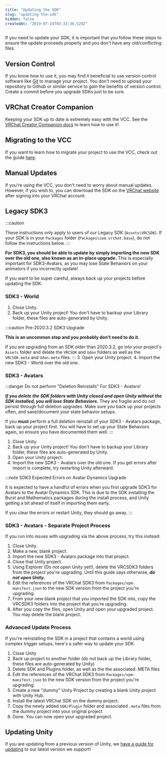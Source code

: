 ```yaml
---
title: "Updating the SDK"
slug: "updating-the-sdk"
hidden: false
createdAt: "2019-07-24T03:33:36.520Z"
---
```

If you need to update your SDK, it is important that you follow these steps to ensure the update proceeds properly and you don't have any old/conflicting files.

## Version Control
If you know how to use it, you may find it beneficial to use version control software like [Git](https://git-scm.com/) to manage your project. You don't need to upload your repository to Github or similar service to gain the benefits of version control. Create a commit before you upgrade SDKs just to be sure.

## VRChat Creator Companion
Keeping your SDK up to date is extremely easy with the VCC. See the [VRChat Creator Companion docs](https://vcc.docs.vrchat.com/guides/getting-started) to learn how to use it!

## Migrating to the VCC
If you want to learn how to migrate your project to use the VCC, check out the guide [here](https://vcc.docs.vrchat.com/vpm/migrating).

## Manual Updates
If you're using the VCC, you don't need to worry about manual updates.
However, if you wish to, you can download the SDK on the [VRChat website](https://vrchat.com/home/download) after signing into your VRChat account.

## Legacy SDK3
:::caution 

These instructions only apply to users of our Legacy SDK (`Assets\VRCSDK`).
If your SDK is in your `Packages` folder (`Packages\com.vrchat.base`), do not follow the instructions below.
:::

**For SDK3, you should be able to update by simply importing the new SDK over the old one, also known as an in-place upgrade.** This is especially important for SDK3-Avatars, as you may lose State Behaviors on your animators if you incorrectly update!

If you want to be super careful, always back up your projects before updating the SDK.

### SDK3 - World
1. Close Unity.
2. Back up your Unity project! You don't have to backup your Library folder, these files are auto-generated by Unity.

:::caution Pre-2020.3.2 SDK3 Upgrade

**This is an uncommon step and you probably don't need to do it.** 

If you are upgrading from an SDK older than 2020.3.2, go into your project's `Assets` folder and delete the `VRCSDK` and `Udon` folders as well as the `VRCSDK.meta` and `Udon.meta` files.
:::
3. Open your Unity project.
4. Import the new SDK3 - World over the old one.

### SDK3 - Avatars
:::danger Do not perform "Deletion Reinstalls" For SDK3 - Avatars!

***If you delete the SDK folders with Unity closed and open Unity without the SDK installed, you will lose State Behaviors.*** They are fragile and do not persist through full deletion upgrades. Make sure you back up your projects often, and save/document your state behavior setups.

If you **must** perform a full deletion reinstall of your SDK3 - Avatars package, back up your project first. You will have to set up your State Behaviors again, so ensure you have documented them well.
:::
1. Close Unity.
2. Back up your Unity project! You don't have to backup your Library folder, these files are auto-generated by Unity.
3. Open your Unity project.
4. Import the new SDK3 - Avatars over the old one. If you get errors after import is complete, try restarting Unity afterward. 

:::note SDK3 Expected Errors on Avatar Dynamics Upgrade

It is expected to have a handful of errors when you first upgrade SDK3 for Avatars to the Avatar Dynamics SDK. This is due to the SDK installing the Burst and Mathematics packages during the install process, and Unity getting a bit ahead of itself in importing them early.

If you clear the errors or restart Unity, they should go away.
:::

### SDK3 - Avatars - Separate Project Process
If you run into issues with upgrading via the above process, try this instead:
1. Close Unity.
2. Make a new, blank project.
3. Import the new SDK3 - Avatars package into that project.
4. Close that Unity project.
5. Using Explorer (Do not open Unity yet!), delete the VRCSDK3 folders from the project you're upgrading. Until this guide says otherwise, ***do not open Unity.***
6. Edit the references of the VRChat SDK3 from `Packages/vpm-manifest.json` to the new SDK version from the project you're upgrading.
7. From your new blank project that you imported the SDK into, copy the VRCSDK3 folders into the project that you're upgrading.
8. After you copy the files, open Unity and open your upgraded project. You may delete the blank project.

### Advanced Update Process

If you're reinstalling the SDK in a project that contains a world using complex trigger setups, here's a safer way to update your SDK.

1. Close Unity
2. Back up project to another folder (do not back up the Library folder, these files are auto-generated by Unity)
3. Delete SDK and Plugins folder, as well as the the associated .META files
4. Edit the references of the VRChat SDK3 from `Packages/vpm-manifest.json` to the new SDK version from the project you're upgrading.
5. Create a new "dummy" Unity Project by creating a blank Unity project with Unity Hub.
6. Install the latest VRChat SDK on the dummy project.
7. Copy the newly added `SDK/Plugin` folder and associated `.meta` files from the dummy project into your original project
8. Done. You can now open your upgraded project.

## Updating Unity

If you are updating from a previous version of Unity, we [have a guide for updating](/sdk/upgrade/index.md) to our latest version we support!
